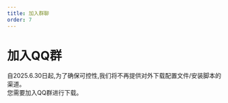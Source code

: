 ```yaml
---
title: 加入群聊
order: 7
---
```

# 加入QQ群

自2025.6.30日起,为了确保可控性,我们将不再提供对外下载配置文件/安装脚本的渠道。\
您需要加入QQ群进行下载。

<Links
  :items="[
    {
      name: '加入QQ群', 
      link: 'https://qm.qq.com/q/8B0cCYu0rm',
      icon: 'tdesign:logo-qq-filled'
    }
  ]"
/>